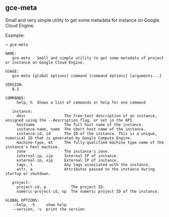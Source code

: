 ## gce-meta

Small and very simple utility to get some metadata for instance on Google Cloud Engine.

Example:

	→ gce-meta

	NAME:
	   gce-meta - Small and simple utility to get some metadata of project or instance on Google Cloud Engine.

	USAGE:
	   gce-meta [global options] command [command options] [arguments...]

	VERSION:
	   0.2

	COMMANDS:
	     help, h  Shows a list of commands or help for one command

	   instance:
	     desc                 The free-text description of an instance, assigned using the --description flag, or set in the API.
	     hostname             The full host name of the instance.
	     instance-name, name  The short host name of the instance.
	     instance-id, id      The ID of the instance. This is a unique, numerical ID that is generated by Google Compute Engine.
	     machine-type, mt     The fully-qualified machine type name of the instance's host machine.
	     zone                 The instance's zone.
	     internal-ip, iip     Internal IP of instance.
	     external-ip, eip     External IP of instance.
	     tags, t              Any tags associated with the instance.
	     attr, a              Attributes passed to the instance during startup or shutdown.

	   project:
	     project-id, p           The project ID.
	     numeric-project-id, np  The numeric project ID of the instance.

	GLOBAL OPTIONS:
	   --help, -h     show help
	   --version, -v  print the version


